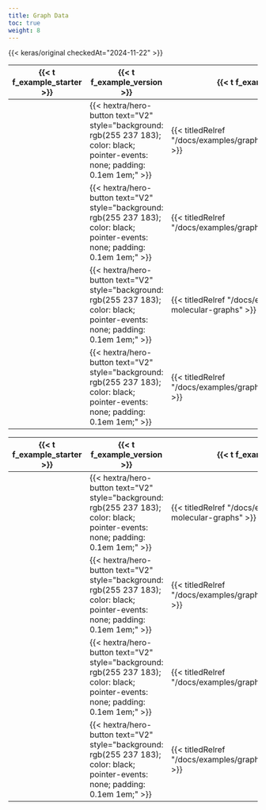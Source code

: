 ```yaml
---
title: Graph Data
toc: true
weight: 8
---
```


{{< keras/original checkedAt="2024-11-22" >}}

| {{< t f_example_starter >}} | {{< t f_example_version >}}                                                                                                        | {{< t f_example_title >}}                                                                                 | {{< t f_example_date_created >}} | {{< t f_example_last_modified >}} |
| ------- | ---------------------------------------------------------------------------------------------------------------------------------- | ------------------------------------------------------------------- | ------------ | ------------- |
|         | {{< hextra/hero-button text="V2" style="background: rgb(255 237 183); color: black; pointer-events: none; padding: 0.1em 1em;" >}} | {{< titledRelref "/docs/examples/graph/gat_node_classification" >}} | 2021/09/13   | 2021/12/26    |
|         | {{< hextra/hero-button text="V2" style="background: rgb(255 237 183); color: black; pointer-events: none; padding: 0.1em 1em;" >}} | {{< titledRelref "/docs/examples/graph/gnn_citations" >}}           | 2021/05/30   | 2021/05/30    |
|         | {{< hextra/hero-button text="V2" style="background: rgb(255 237 183); color: black; pointer-events: none; padding: 0.1em 1em;" >}} | {{< titledRelref "/docs/examples/graph/mpnn-molecular-graphs" >}}   | 2021/08/16   | 2021/12/27    |
|         | {{< hextra/hero-button text="V2" style="background: rgb(255 237 183); color: black; pointer-events: none; padding: 0.1em 1em;" >}} | {{< titledRelref "/docs/examples/graph/node2vec_movielens" >}}      | 2021/05/15   | 2021/05/15    |

| {{< t f_example_starter >}} | {{< t f_example_version >}}                                                                                                        | {{< t f_example_title >}}                                                                                 | {{< t f_example_date_created >}} | {{< t f_example_last_modified >}} ▼ |
| ------- | ---------------------------------------------------------------------------------------------------------------------------------- | ------------------------------------------------------------------- | ------------ | --------------- |
|         | {{< hextra/hero-button text="V2" style="background: rgb(255 237 183); color: black; pointer-events: none; padding: 0.1em 1em;" >}} | {{< titledRelref "/docs/examples/graph/mpnn-molecular-graphs" >}}   | 2021/08/16   | 2021/12/27      |
|         | {{< hextra/hero-button text="V2" style="background: rgb(255 237 183); color: black; pointer-events: none; padding: 0.1em 1em;" >}} | {{< titledRelref "/docs/examples/graph/gat_node_classification" >}} | 2021/09/13   | 2021/12/26      |
|         | {{< hextra/hero-button text="V2" style="background: rgb(255 237 183); color: black; pointer-events: none; padding: 0.1em 1em;" >}} | {{< titledRelref "/docs/examples/graph/gnn_citations" >}}           | 2021/05/30   | 2021/05/30      |
|         | {{< hextra/hero-button text="V2" style="background: rgb(255 237 183); color: black; pointer-events: none; padding: 0.1em 1em;" >}} | {{< titledRelref "/docs/examples/graph/node2vec_movielens" >}}      | 2021/05/15   | 2021/05/15      |
